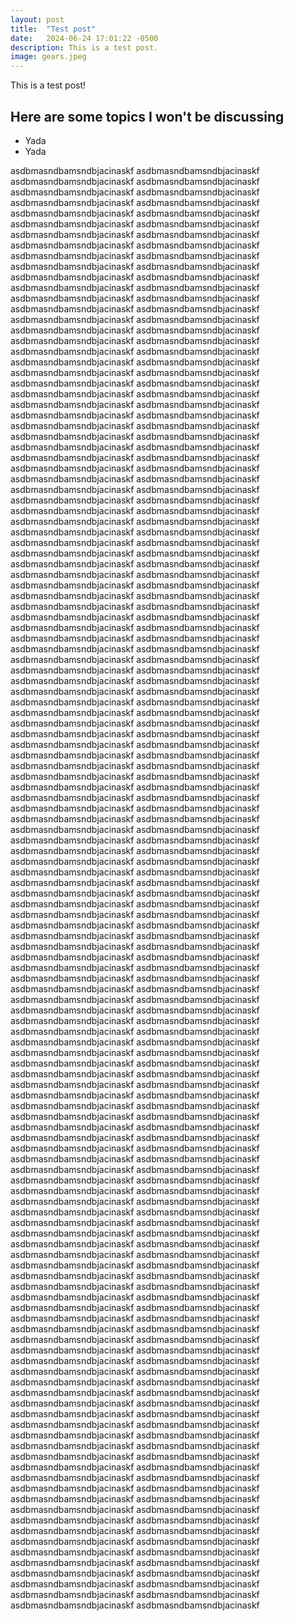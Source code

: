 ```yaml
---
layout: post
title:  "Test post"
date:   2024-06-24 17:01:22 -0500
description: This is a test post.
image: gears.jpeg
---
```


This is a test post!

## Here are some topics I won't be discussing
 - Yada
 - Yada


asdbmasndbamsndbjacinaskf
 asdbmasndbamsndbjacinaskf
 asdbmasndbamsndbjacinaskf
 asdbmasndbamsndbjacinaskf
 asdbmasndbamsndbjacinaskf
 asdbmasndbamsndbjacinaskf
 asdbmasndbamsndbjacinaskf
 asdbmasndbamsndbjacinaskf
 asdbmasndbamsndbjacinaskf
 asdbmasndbamsndbjacinaskf
 asdbmasndbamsndbjacinaskf
 asdbmasndbamsndbjacinaskf
 asdbmasndbamsndbjacinaskf
 asdbmasndbamsndbjacinaskf
 asdbmasndbamsndbjacinaskf
 asdbmasndbamsndbjacinaskf
 asdbmasndbamsndbjacinaskf
 asdbmasndbamsndbjacinaskf
 asdbmasndbamsndbjacinaskf
 asdbmasndbamsndbjacinaskf
 asdbmasndbamsndbjacinaskf
 asdbmasndbamsndbjacinaskf
 asdbmasndbamsndbjacinaskf
 asdbmasndbamsndbjacinaskf
 asdbmasndbamsndbjacinaskf
 asdbmasndbamsndbjacinaskf
 asdbmasndbamsndbjacinaskf
 asdbmasndbamsndbjacinaskf
 asdbmasndbamsndbjacinaskf
 asdbmasndbamsndbjacinaskf
 asdbmasndbamsndbjacinaskf
 asdbmasndbamsndbjacinaskf
 asdbmasndbamsndbjacinaskf
 asdbmasndbamsndbjacinaskf
 asdbmasndbamsndbjacinaskf
 asdbmasndbamsndbjacinaskf
 asdbmasndbamsndbjacinaskf
 asdbmasndbamsndbjacinaskf
 asdbmasndbamsndbjacinaskf
 asdbmasndbamsndbjacinaskf
 asdbmasndbamsndbjacinaskf
 asdbmasndbamsndbjacinaskf
 asdbmasndbamsndbjacinaskf
 asdbmasndbamsndbjacinaskf
 asdbmasndbamsndbjacinaskf
 asdbmasndbamsndbjacinaskf
 asdbmasndbamsndbjacinaskf
 asdbmasndbamsndbjacinaskf
 asdbmasndbamsndbjacinaskf
 asdbmasndbamsndbjacinaskf
 asdbmasndbamsndbjacinaskf
 asdbmasndbamsndbjacinaskf
 asdbmasndbamsndbjacinaskf
 asdbmasndbamsndbjacinaskf
 asdbmasndbamsndbjacinaskf
 asdbmasndbamsndbjacinaskf
 asdbmasndbamsndbjacinaskf
 asdbmasndbamsndbjacinaskf
 asdbmasndbamsndbjacinaskf
 asdbmasndbamsndbjacinaskf
 asdbmasndbamsndbjacinaskf
 asdbmasndbamsndbjacinaskf
 asdbmasndbamsndbjacinaskf
 asdbmasndbamsndbjacinaskf
 asdbmasndbamsndbjacinaskf
 asdbmasndbamsndbjacinaskf
 asdbmasndbamsndbjacinaskf
 asdbmasndbamsndbjacinaskf
 asdbmasndbamsndbjacinaskf
 asdbmasndbamsndbjacinaskf
 asdbmasndbamsndbjacinaskf
 asdbmasndbamsndbjacinaskf
 asdbmasndbamsndbjacinaskf
 asdbmasndbamsndbjacinaskf
 asdbmasndbamsndbjacinaskf
 asdbmasndbamsndbjacinaskf
 asdbmasndbamsndbjacinaskf
 asdbmasndbamsndbjacinaskf
 asdbmasndbamsndbjacinaskf
 asdbmasndbamsndbjacinaskf
 asdbmasndbamsndbjacinaskf
 asdbmasndbamsndbjacinaskf
 asdbmasndbamsndbjacinaskf
 asdbmasndbamsndbjacinaskf
 asdbmasndbamsndbjacinaskf
 asdbmasndbamsndbjacinaskf
 asdbmasndbamsndbjacinaskf
 asdbmasndbamsndbjacinaskf
 asdbmasndbamsndbjacinaskf
 asdbmasndbamsndbjacinaskf
 asdbmasndbamsndbjacinaskf
 asdbmasndbamsndbjacinaskf
 asdbmasndbamsndbjacinaskf
 asdbmasndbamsndbjacinaskf
 asdbmasndbamsndbjacinaskf
 asdbmasndbamsndbjacinaskf
 asdbmasndbamsndbjacinaskf
 asdbmasndbamsndbjacinaskf
 asdbmasndbamsndbjacinaskf
 asdbmasndbamsndbjacinaskf
 asdbmasndbamsndbjacinaskf
 asdbmasndbamsndbjacinaskf
 asdbmasndbamsndbjacinaskf
 asdbmasndbamsndbjacinaskf
 asdbmasndbamsndbjacinaskf
 asdbmasndbamsndbjacinaskf
 asdbmasndbamsndbjacinaskf
 asdbmasndbamsndbjacinaskf
 asdbmasndbamsndbjacinaskf
 asdbmasndbamsndbjacinaskf
 asdbmasndbamsndbjacinaskf
 asdbmasndbamsndbjacinaskf
 asdbmasndbamsndbjacinaskf
 asdbmasndbamsndbjacinaskf
 asdbmasndbamsndbjacinaskf
 asdbmasndbamsndbjacinaskf
 asdbmasndbamsndbjacinaskf
 asdbmasndbamsndbjacinaskf
 asdbmasndbamsndbjacinaskf
 asdbmasndbamsndbjacinaskf
 asdbmasndbamsndbjacinaskf
 asdbmasndbamsndbjacinaskf
 asdbmasndbamsndbjacinaskf
 asdbmasndbamsndbjacinaskf
 asdbmasndbamsndbjacinaskf
 asdbmasndbamsndbjacinaskf
 asdbmasndbamsndbjacinaskf
 asdbmasndbamsndbjacinaskf
 asdbmasndbamsndbjacinaskf
 asdbmasndbamsndbjacinaskf
 asdbmasndbamsndbjacinaskf
 asdbmasndbamsndbjacinaskf
 asdbmasndbamsndbjacinaskf
 asdbmasndbamsndbjacinaskf
 asdbmasndbamsndbjacinaskf
 asdbmasndbamsndbjacinaskf
 asdbmasndbamsndbjacinaskf
 asdbmasndbamsndbjacinaskf
 asdbmasndbamsndbjacinaskf
 asdbmasndbamsndbjacinaskf
 asdbmasndbamsndbjacinaskf
 asdbmasndbamsndbjacinaskf
 asdbmasndbamsndbjacinaskf
 asdbmasndbamsndbjacinaskf
 asdbmasndbamsndbjacinaskf
 asdbmasndbamsndbjacinaskf
 asdbmasndbamsndbjacinaskf
 asdbmasndbamsndbjacinaskf
 asdbmasndbamsndbjacinaskf
 asdbmasndbamsndbjacinaskf
 asdbmasndbamsndbjacinaskf
 asdbmasndbamsndbjacinaskf
 asdbmasndbamsndbjacinaskf
 asdbmasndbamsndbjacinaskf
 asdbmasndbamsndbjacinaskf
 asdbmasndbamsndbjacinaskf
 asdbmasndbamsndbjacinaskf
 asdbmasndbamsndbjacinaskf
 asdbmasndbamsndbjacinaskf
 asdbmasndbamsndbjacinaskf
 asdbmasndbamsndbjacinaskf
 asdbmasndbamsndbjacinaskf
 asdbmasndbamsndbjacinaskf
 asdbmasndbamsndbjacinaskf
 asdbmasndbamsndbjacinaskf
 asdbmasndbamsndbjacinaskf
 asdbmasndbamsndbjacinaskf
 asdbmasndbamsndbjacinaskf
 asdbmasndbamsndbjacinaskf
 asdbmasndbamsndbjacinaskf
 asdbmasndbamsndbjacinaskf
 asdbmasndbamsndbjacinaskf
 asdbmasndbamsndbjacinaskf
 asdbmasndbamsndbjacinaskf
 asdbmasndbamsndbjacinaskf
 asdbmasndbamsndbjacinaskf
 asdbmasndbamsndbjacinaskf
 asdbmasndbamsndbjacinaskf
 asdbmasndbamsndbjacinaskf
 asdbmasndbamsndbjacinaskf
 asdbmasndbamsndbjacinaskf
 asdbmasndbamsndbjacinaskf
 asdbmasndbamsndbjacinaskf
 asdbmasndbamsndbjacinaskf
 asdbmasndbamsndbjacinaskf
 asdbmasndbamsndbjacinaskf
 asdbmasndbamsndbjacinaskf
 asdbmasndbamsndbjacinaskf
 asdbmasndbamsndbjacinaskf
 asdbmasndbamsndbjacinaskf
 asdbmasndbamsndbjacinaskf
 asdbmasndbamsndbjacinaskf
 asdbmasndbamsndbjacinaskf
 asdbmasndbamsndbjacinaskf
 asdbmasndbamsndbjacinaskf
 asdbmasndbamsndbjacinaskf
 asdbmasndbamsndbjacinaskf
 asdbmasndbamsndbjacinaskf
 asdbmasndbamsndbjacinaskf
 asdbmasndbamsndbjacinaskf
 asdbmasndbamsndbjacinaskf
 asdbmasndbamsndbjacinaskf
 asdbmasndbamsndbjacinaskf
 asdbmasndbamsndbjacinaskf
 asdbmasndbamsndbjacinaskf
 asdbmasndbamsndbjacinaskf
 asdbmasndbamsndbjacinaskf
 asdbmasndbamsndbjacinaskf
 asdbmasndbamsndbjacinaskf
 asdbmasndbamsndbjacinaskf
 asdbmasndbamsndbjacinaskf
 asdbmasndbamsndbjacinaskf
 asdbmasndbamsndbjacinaskf
 asdbmasndbamsndbjacinaskf
 asdbmasndbamsndbjacinaskf
 asdbmasndbamsndbjacinaskf
 asdbmasndbamsndbjacinaskf
 asdbmasndbamsndbjacinaskf
 asdbmasndbamsndbjacinaskf
 asdbmasndbamsndbjacinaskf
 asdbmasndbamsndbjacinaskf
 asdbmasndbamsndbjacinaskf
 asdbmasndbamsndbjacinaskf
 asdbmasndbamsndbjacinaskf
 asdbmasndbamsndbjacinaskf
 asdbmasndbamsndbjacinaskf
 asdbmasndbamsndbjacinaskf
 asdbmasndbamsndbjacinaskf
 asdbmasndbamsndbjacinaskf
 asdbmasndbamsndbjacinaskf
 asdbmasndbamsndbjacinaskf
 asdbmasndbamsndbjacinaskf
 asdbmasndbamsndbjacinaskf
 asdbmasndbamsndbjacinaskf
 asdbmasndbamsndbjacinaskf
 asdbmasndbamsndbjacinaskf
 asdbmasndbamsndbjacinaskf
 asdbmasndbamsndbjacinaskf
 asdbmasndbamsndbjacinaskf
 asdbmasndbamsndbjacinaskf
 asdbmasndbamsndbjacinaskf
 asdbmasndbamsndbjacinaskf
 asdbmasndbamsndbjacinaskf
 asdbmasndbamsndbjacinaskf
 asdbmasndbamsndbjacinaskf
 asdbmasndbamsndbjacinaskf
 asdbmasndbamsndbjacinaskf
 asdbmasndbamsndbjacinaskf
 asdbmasndbamsndbjacinaskf
 asdbmasndbamsndbjacinaskf
 asdbmasndbamsndbjacinaskf
 asdbmasndbamsndbjacinaskf
 asdbmasndbamsndbjacinaskf
 asdbmasndbamsndbjacinaskf
 asdbmasndbamsndbjacinaskf
 asdbmasndbamsndbjacinaskf
 asdbmasndbamsndbjacinaskf
 asdbmasndbamsndbjacinaskf
 asdbmasndbamsndbjacinaskf
 asdbmasndbamsndbjacinaskf
 asdbmasndbamsndbjacinaskf
 asdbmasndbamsndbjacinaskf
 asdbmasndbamsndbjacinaskf
 asdbmasndbamsndbjacinaskf
 asdbmasndbamsndbjacinaskf
 asdbmasndbamsndbjacinaskf
 asdbmasndbamsndbjacinaskf
 asdbmasndbamsndbjacinaskf
 asdbmasndbamsndbjacinaskf
 asdbmasndbamsndbjacinaskf
 asdbmasndbamsndbjacinaskf
 asdbmasndbamsndbjacinaskf
 